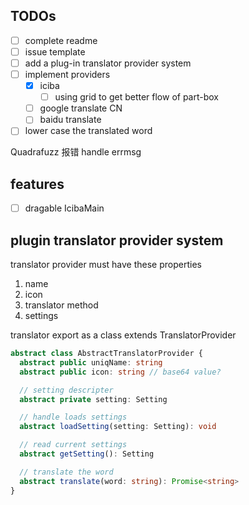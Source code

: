 TODOs
--------------
- [ ] complete readme
- [ ] issue template
- [ ] add a plug-in translator provider system
- [ ] implement providers
  - [x] iciba
    - [ ] using grid to get better flow of part-box
  - [ ] google translate CN
  - [ ] baidu translate
- [ ] lower case the translated word

Quadrafuzz 报错
handle errmsg


## features
- [ ] dragable IcibaMain


## plugin translator provider system
translator provider must have these properties
1. name
2. icon
3. translator method
4. settings

translator export as a class extends TranslatorProvider
```typescript
abstract class AbstractTranslatorProvider {
  abstract public uniqName: string
  abstract public icon: string // base64 value?

  // setting descripter
  abstract private setting: Setting

  // handle loads settings
  abstract loadSetting(setting: Setting): void

  // read current settings
  abstract getSetting(): Setting

  // translate the word
  abstract translate(word: string): Promise<string>
}
```
